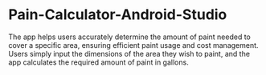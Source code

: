 # Pain-Calculator-Android-Studio
 The app helps users accurately determine the amount of paint needed to cover a specific area, ensuring efficient paint usage and cost management. Users simply input the dimensions of the area they wish to paint, and the app calculates the required amount of paint in gallons. 
